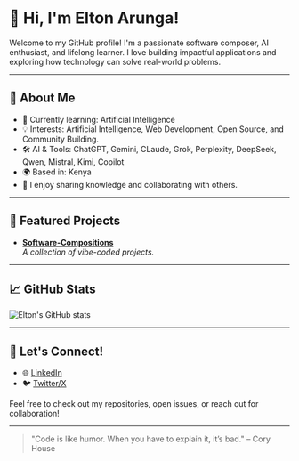 # 👋 Hi, I'm Elton Arunga!

Welcome to my GitHub profile! I'm a passionate software composer, AI enthusiast, and lifelong learner. I love building impactful applications and exploring how technology can solve real-world problems.

---

## 🚀 About Me

- 🌱 Currently learning: Artificial Intelligence
- 💡 Interests: Artificial Intelligence, Web Development, Open Source, and Community Building.
- 🛠️ AI & Tools: ChatGPT, Gemini, CLaude, Grok, Perplexity, DeepSeek, Qwen, Mistral, Kimi, Copilot
- 🌍 Based in: Kenya
- 📝 I enjoy sharing knowledge and collaborating with others.

---

## 📂 Featured Projects

- [**Software-Compositions**](https://github.com/eltonarunga/Software-Compositions)  
  *A collection of vibe-coded projects.*

---

## 📈 GitHub Stats

![Elton's GitHub stats](https://github-readme-stats.vercel.app/api?username=eltonarunga&show_icons=true&theme=radical)

---

## 🤝 Let's Connect!

- 🌐 [LinkedIn](https://www.linkedin.com/in/eltonarunga/)
- 🐦 [Twitter/X](https://twitter.com/eltonarunga)


Feel free to check out my repositories, open issues, or reach out for collaboration!

---

> "Code is like humor. When you have to explain it, it’s bad." – Cory House
